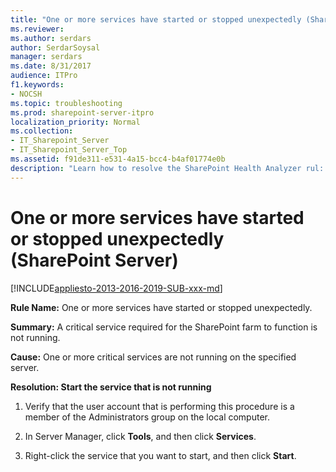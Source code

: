 ```yaml
---
title: "One or more services have started or stopped unexpectedly (SharePoint Server)"
ms.reviewer: 
ms.author: serdars
author: SerdarSoysal
manager: serdars
ms.date: 8/31/2017
audience: ITPro
f1.keywords:
- NOCSH
ms.topic: troubleshooting
ms.prod: sharepoint-server-itpro
localization_priority: Normal
ms.collection:
- IT_Sharepoint_Server
- IT_Sharepoint_Server_Top
ms.assetid: f91de311-e531-4a15-bcc4-b4af01774e0b
description: "Learn how to resolve the SharePoint Health Analyzer rul: eOne or more services have started or stopped unexpectedly, for SharePoint Server."
---
```


# One or more services have started or stopped unexpectedly (SharePoint Server)

[!INCLUDE[appliesto-2013-2016-2019-SUB-xxx-md](../includes/appliesto-2013-2016-2019-SUB-xxx-md.md)]
  
 **Rule Name:** One or more services have started or stopped unexpectedly. 
  
 **Summary:** A critical service required for the SharePoint farm to function is not running. 
  
 **Cause:** One or more critical services are not running on the specified server. 
  
 **Resolution: Start the service that is not running**
  
1. Verify that the user account that is performing this procedure is a member of the Administrators group on the local computer.
    
2. In Server Manager, click **Tools**, and then click **Services**.
    
3. Right-click the service that you want to start, and then click **Start**.
    

